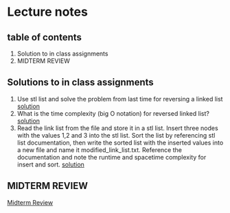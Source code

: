 # Lecture notes

## table of contents
1. Solution to in class assignments
2. MIDTERM REVIEW


## Solutions to in class assignments
1. Use stl list and solve the problem from last time for reversing a linked list [solution](./class_assignment_solutions/answers.cpp)
2. What is the time complexity (big O notation) for reversed linked list? [solution](./class_assignment_solutions/answers.cpp)
3. Read the link list from the file and store it in a stl list. Insert three nodes with the values 1,2 and 3 into the stl list. Sort the list by referencing stl list documentation, then write the sorted list with the inserted values into a new file and name it modified_link_list.txt. Reference the documentation and note the runtime and spacetime complexity for insert and sort. [solution](./class_assignment_solutions/answers.cpp)


## MIDTERM REVIEW
[Midterm Review](../../../exams/midterm2_review/review.pdf)